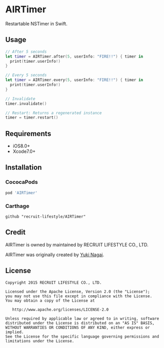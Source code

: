 # AIRTimer

Restartable NSTimer in Swift.

## Usage

```swift
// After 5 seconds
let timer = AIRTimer.after(5, userInfo: "FIRE!!") { timer in
  print(timer.userInfo!)
}

// Every 5 seconds
let timer = AIRTimer.every(5, userInfo: "FIRE!!") { timer in
  print(timer.userInfo!)
}

// Invalidate
timer.invalidate()

// Restart: Returns a regenerated instance
timer = timer.restart()
```

## Requirements
* iOS8.0+
* Xcode7.0+

## Installation
### CococaPods

```ruby
pod 'AIRTimer'
```

### Carthage
```
github "recruit-lifestyle/AIRTimer"
```

## Credit
AIRTimer is owned by maintained by RECRUIT LIFESTYLE CO., LTD.

AIRTimer was originally created by [Yuki Nagai](https://github.com/uny).

## License
```
Copyright 2015 RECRUIT LIFESTYLE CO., LTD.

Licensed under the Apache License, Version 2.0 (the "License");
you may not use this file except in compliance with the License.
You may obtain a copy of the License at

   http://www.apache.org/licenses/LICENSE-2.0

Unless required by applicable law or agreed to in writing, software
distributed under the License is distributed on an "AS IS" BASIS,
WITHOUT WARRANTIES OR CONDITIONS OF ANY KIND, either express or implied.
See the License for the specific language governing permissions and
limitations under the License.
```
